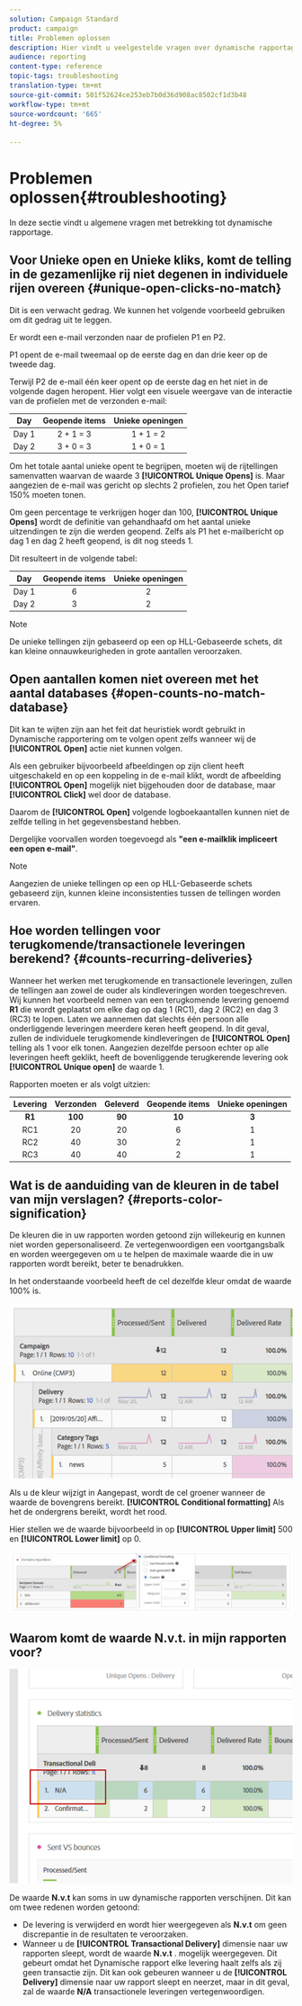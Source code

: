 ```yaml
---
solution: Campaign Standard
product: campaign
title: Problemen oplossen
description: Hier vindt u veelgestelde vragen over dynamische rapportage.
audience: reporting
content-type: reference
topic-tags: troubleshooting
translation-type: tm+mt
source-git-commit: 501f52624ce253eb7b0d36d908ac8502cf1d3b48
workflow-type: tm+mt
source-wordcount: '665'
ht-degree: 5%

---
```



# Problemen oplossen{#troubleshooting}

In deze sectie vindt u algemene vragen met betrekking tot dynamische rapportage.

## Voor Unieke open en Unieke kliks, komt de telling in de gezamenlijke rij niet degenen in individuele rijen overeen {#unique-open-clicks-no-match}

Dit is een verwacht gedrag.
We kunnen het volgende voorbeeld gebruiken om dit gedrag uit te leggen.

Er wordt een e-mail verzonden naar de profielen P1 en P2.

P1 opent de e-mail tweemaal op de eerste dag en dan drie keer op de tweede dag.

Terwijl P2 de e-mail één keer opent op de eerste dag en het niet in de volgende dagen heropent.
Hier volgt een visuele weergave van de interactie van de profielen met de verzonden e-mail:

<table> 
 <thead> 
  <tr> 
   <th align="center"> <strong>Day</strong> <br /> </th> 
   <th align="center"> <strong>Geopende items</strong> <br /> </th> 
   <th align="center"> <strong>Unieke openingen</strong> <br /> </th> 
  </tr> 
 </thead> 
 <tbody> 
  <tr> 
   <td align="center"> Day 1<br /> </td> 
   <td align="center"> 2 + 1 = 3<br /> </td> 
   <td align="center"> 1 + 1 = 2<br /> </td> 
  </tr> 
  <tr> 
   <td align="center"> Day 2<br /> </td> 
   <td align="center"> 3 + 0 = 3<br /> </td> 
   <td align="center"> 1 + 0 = 1<br /> </td> 
  </tr>
 </tbody> 
</table>

Om het totale aantal unieke opent te begrijpen, moeten wij de rijtellingen samenvatten waarvan de waarde 3 **[!UICONTROL Unique Opens]** is. Maar aangezien de e-mail was gericht op slechts 2 profielen, zou het Open tarief 150% moeten tonen.

Om geen percentage te verkrijgen hoger dan 100, **[!UICONTROL Unique Opens]** wordt de definitie van gehandhaafd om het aantal unieke uitzendingen te zijn die werden geopend. Zelfs als P1 het e-mailbericht op dag 1 en dag 2 heeft geopend, is dit nog steeds 1.

Dit resulteert in de volgende tabel:

<table> 
 <thead> 
  <tr> 
   <th align="center"> <strong>Day</strong> <br /> </th> 
   <th align="center"> <strong>Geopende items</strong> <br /> </th> 
   <th align="center"> <strong>Unieke openingen</strong> <br /> </th> 
  </tr> 
 </thead> 
 <tbody> 
  <tr> 
   <td align="center"> Day 1<br /> </td> 
   <td align="center"> 6<br /> </td> 
   <td align="center"> 2<br /> </td>
  </tr> 
  <tr> 
   <td align="center"> Day 2<br /> </td> 
   <td align="center"> 3<br /> </td> 
   <td align="center"> 2<br /> </td> 
  </tr> 
 </tbody> 
</table>

>[!NOTE]
>
>De unieke tellingen zijn gebaseerd op een op HLL-Gebaseerde schets, dit kan kleine onnauwkeurigheden in grote aantallen veroorzaken.

## Open aantallen komen niet overeen met het aantal databases {#open-counts-no-match-database}

Dit kan te wijten zijn aan het feit dat heuristiek wordt gebruikt in Dynamische rapportering om te volgen opent zelfs wanneer wij de **[!UICONTROL Open]** actie niet kunnen volgen.

Als een gebruiker bijvoorbeeld afbeeldingen op zijn client heeft uitgeschakeld en op een koppeling in de e-mail klikt, wordt de afbeelding **[!UICONTROL Open]** mogelijk niet bijgehouden door de database, maar **[!UICONTROL Click]** wel door de database.

Daarom de **[!UICONTROL Open]** volgende logboekaantallen kunnen niet de zelfde telling in het gegevensbestand hebben.

Dergelijke voorvallen worden toegevoegd als **&quot;een e-mailklik impliceert een open e-mail&quot;**.

>[!NOTE]
>
>Aangezien de unieke tellingen op een op HLL-Gebaseerde schets gebaseerd zijn, kunnen kleine inconsistenties tussen de tellingen worden ervaren.

## Hoe worden tellingen voor terugkomende/transactionele leveringen berekend? {#counts-recurring-deliveries}

Wanneer het werken met terugkomende en transactionele leveringen, zullen de tellingen aan zowel de ouder als kindleveringen worden toegeschreven.
Wij kunnen het voorbeeld nemen van een terugkomende levering genoemd **R1** die wordt geplaatst om elke dag op dag 1 (RC1), dag 2 (RC2) en dag 3 (RC3) te lopen.
Laten we aannemen dat slechts één persoon alle onderliggende leveringen meerdere keren heeft geopend. In dit geval, zullen de individuele terugkomende kindleveringen de **[!UICONTROL Open]** telling als 1 voor elk tonen.
Aangezien dezelfde persoon echter op alle leveringen heeft geklikt, heeft de bovenliggende terugkerende levering ook **[!UICONTROL Unique open]** de waarde 1.

Rapporten moeten er als volgt uitzien:

<table> 
 <thead> 
  <tr> 
   <th align="center"> <strong>Levering</strong> <br /> </th> 
   <th align="center"> <strong>Verzonden</strong> <br /> </th> 
   <th align="center"> <strong>Geleverd</strong> <br /> </th>
   <th align="center"> <strong>Geopende items</strong> <br /> </th> 
   <th align="center"> <strong>Unieke openingen</strong> <br /> </th>
  </tr> 
 </thead> 
 <tbody> 
  <tr> 
   <td align="center"> <strong>R1<br/> </td> 
   <td align="center"> <strong>100<br/> </td> 
   <td align="center"> <strong>90<br/> </td> 
   <td align="center"> <strong>10<br/> </td> 
   <td align="center"> <strong>3<br/> </td> 
  </tr> 
  <tr> 
   <td align="center"> RC1<br/> </td> 
   <td align="center"> 20<br /> </td> 
   <td align="center"> 20<br /> </td> 
   <td align="center"> 6<br /> </td> 
   <td align="center"> 1<br /> </td> 
  </tr>
    <tr> 
   <td align="center"> RC2<br /> </td> 
   <td align="center"> 40<br /> </td> 
   <td align="center"> 30<br /> </td> 
   <td align="center"> 2<br /> </td> 
   <td align="center"> 1<br /> </td> 
  </tr> 
    <tr> 
   <td align="center"> RC3<br /> </td> 
   <td align="center"> 40<br /> </td> 
   <td align="center"> 40<br /> </td> 
   <td align="center"> 2<br /> </td> 
   <td align="center"> 1<br /> </td> 
  </tr> 
 </tbody> 
</table>

## Wat is de aanduiding van de kleuren in de tabel van mijn verslagen? {#reports-color-signification}

De kleuren die in uw rapporten worden getoond zijn willekeurig en kunnen niet worden gepersonaliseerd. Ze vertegenwoordigen een voortgangsbalk en worden weergegeven om u te helpen de maximale waarde die in uw rapporten wordt bereikt, beter te benadrukken.

In het onderstaande voorbeeld heeft de cel dezelfde kleur omdat de waarde 100% is.

![](assets/troubleshooting_1.png)

Als u de kleur wijzigt in Aangepast, wordt de cel groener wanneer de waarde de bovengrens bereikt. **[!UICONTROL Conditional formatting]** Als het de ondergrens bereikt, wordt het rood.

Hier stellen we de waarde bijvoorbeeld in op **[!UICONTROL Upper limit]** 500 en **[!UICONTROL Lower limit]** op 0.

![](assets/troubleshooting_2.png)

## Waarom komt de waarde N.v.t. in mijn rapporten voor?

![](assets/troubleshooting_3.png)

De waarde **N.v.t** kan soms in uw dynamische rapporten verschijnen. Dit kan om twee redenen worden getoond:

* De levering is verwijderd en wordt hier weergegeven als **N.v.t** om geen discrepantie in de resultaten te veroorzaken.
* Wanneer u de **[!UICONTROL Transactional Delivery]** dimensie naar uw rapporten sleept, wordt de waarde **N.v.t** . mogelijk weergegeven. Dit gebeurt omdat het Dynamische rapport elke levering haalt zelfs als zij geen transactie zijn.
Dit kan ook gebeuren wanneer u de **[!UICONTROL Delivery]** dimensie naar uw rapport sleept en neerzet, maar in dit geval, zal de waarde **N/A** transactionele leveringen vertegenwoordigen.
